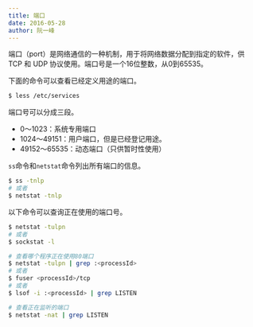 ```yaml
---
title: 端口
date: 2016-05-28
author: 阮一峰
---
```


端口（port）是网络通信的一种机制，用于将网络数据分配到指定的软件，供 TCP 和 UDP 协议使用。端口号是一个16位整数，从0到65535。

下面的命令可以查看已经定义用途的端口。

```bash
$ less /etc/services
```

端口号可以分成三段。

- 0～1023：系统专用端口
- 1024～49151：用户端口，但是已经登记用途。
- 49152～65535：动态端口（只供暂时性使用）

`ss`命令和`netstat`命令列出所有端口的信息。

```bash
$ ss -tnlp
# 或者
$ netstat -tnlp
```

以下命令可以查询正在使用的端口号。

```bash
$ netstat -tulpn
# 或者
$ sockstat -l

# 查看哪个程序正在使用80端口
$ netstat -tulpn | grep :<processId>
# 或者
$ fuser <processId>/tcp
# 或者
$ lsof -i :<processId> | grep LISTEN

# 查看正在监听的端口
$ netstat -nat | grep LISTEN
```

